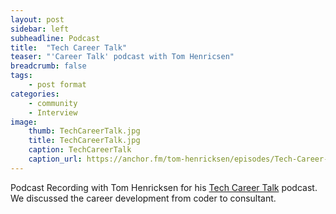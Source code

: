 ```yaml
---
layout: post
sidebar: left
subheadline: Podcast
title:  "Tech Career Talk"
teaser: "'Career Talk' podcast with Tom Henricsen"
breadcrumb: false
tags:
    - post format
categories:
    - community
    - Interview
image:
    thumb: TechCareerTalk.jpg
    title: TechCareerTalk.jpg
    caption: TechCareerTalk
    caption_url: https://anchor.fm/tom-henricksen/episodes/Tech-Career-Talk---Dustin-Thostenson-e49ors
---
```

Podcast Recording with Tom Henricksen for his <a href="https://anchor.fm/tom-henricksen/episodes/Tech-Career-Talk---Dustin-Thostenson-e49ors" target='new'>Tech Career Talk</a> podcast.
We discussed the career development from coder to consultant.